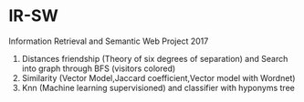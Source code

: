 # IR-SW
Information Retrieval and Semantic Web Project 2017
1) Distances friendship (Theory of six degrees of separation) and Search into graph through BFS (visitors colored)
2) Similarity (Vector Model,Jaccard coefficient,Vector model with Wordnet)
3) Knn (Machine learning supervisioned) and classifier with hyponyms tree
